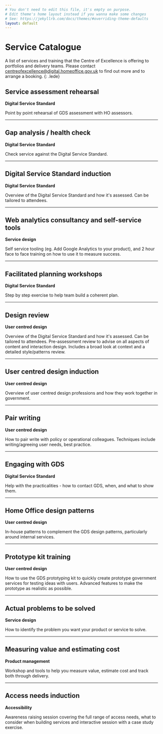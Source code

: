 ```yaml
---
# You don't need to edit this file, it's empty on purpose.
# Edit theme's home layout instead if you wanna make some changes
# See: https://jekyllrb.com/docs/themes/#overriding-theme-defaults
layout: default
---
```


# Service Catalogue

A list of services and training that the Centre of Excellence is offering to portfolios and delivery teams. Please contact [centreofexcellence@digital.homeoffice.gov.uk](centreofexcellence@digital.homeoffice.gov.uk) to find out more and to arrange a booking.
{: .lede}  


## Service assessment rehearsal

**Digital Service Standard**

Point by point rehearsal of GDS assessment with HO assessors.

<hr/>

## Gap analysis / health check

  **Digital Service Standard**

  Check service against the Digital Service Standard.

<hr/>

## Digital Service Standard induction

  **Digital Service Standard**

  Overview of the Digital Service Standard and how it's assessed. Can be tailored to attendees.

<hr/>

## Web analytics consultancy and self-service tools

  **Service design**

  Self service tooling (eg. Add Google Analytics to your product), and 2 hour face to face training on how to use it to measure success.

<hr/>

## Facilitated planning workshops

  **Digital Service Standard**

  Step by step exercise to help team build a coherent plan.

<hr/>

## Design review

  **User centred design**

  Overview of the Digital Service Standard and how it's assessed. Can be tailored to attendees. Pre-assessment review to advise on all aspects of content and interaction design. Includes a broad look at context and a detailed style/patterns review.

<hr/>

## User centred design induction

  **User centred design**

  Overview of user centred design professions and how they work together in government.

<hr/>

## Pair writing

  **User centred design**

  How to pair write with policy or operational colleagues. Techniques include writing/agreeing user needs, best practice.

<hr/>

## Engaging with GDS

  **Digital Service Standard**

  Help with the practicalities - how to contact GDS, when, and what to show them.

<hr/>

## Home Office design patterns

  **User centred design**

  In-house patterns to complement the GDS design patterns, particularly around internal services.

<hr/>

## Prototype kit training

  **User centred design**

  How to use the GDS prototyping kit to quickly create prototype government services for testing ideas with users. Advanced features to make the prototype as realistic as possible.

<hr/>

## Actual problems to be solved

  **Service design**

  How to identify the problem you want your product or service to solve.

<hr/>

## Measuring value and estimating cost

  **Product management**

  Workshop and tools to help you measure value, estimate cost and track both through delivery.

<hr/>

## Access needs induction

  **Accessibility**

  Awareness raising session covering the full range of access needs, what to consider when building services and interactive session with a case study exercise.
